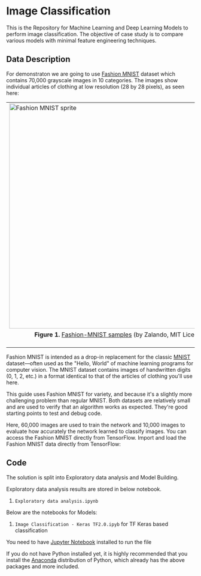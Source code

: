 # Image Classification
This is the Repository for Machine Learning and Deep Learning Models to perform image classification. The objective of case study is to compare various models with minimal feature engineering techniques.

## Data Description
For demonstraton we are going to use [Fashion MNIST](https://github.com/zalandoresearch/fashion-mnist) dataset which contains 70,000 grayscale images in 10 categories. The images show individual articles of clothing at low resolution (28 by 28 pixels), as seen here:

<table>
  <tr><td>
    <img src="https://tensorflow.org/images/fashion-mnist-sprite.png"
         alt="Fashion MNIST sprite"  width="600">
  </td></tr>
  <tr><td align="center">
    <b>Figure 1.</b> <a href="https://github.com/zalandoresearch/fashion-mnist">Fashion-MNIST samples</a> (by Zalando, MIT License).<br/>&nbsp;
  </td></tr>
</table>

Fashion MNIST is intended as a drop-in replacement for the classic [MNIST](http://yann.lecun.com/exdb/mnist/) dataset—often used as the "Hello, World" of machine learning programs for computer vision. The MNIST dataset contains images of handwritten digits (0, 1, 2, etc.) in a format identical to that of the articles of clothing you'll use here.

This guide uses Fashion MNIST for variety, and because it's a slightly more challenging problem than regular MNIST. Both datasets are relatively small and are used to verify that an algorithm works as expected. They're good starting points to test and debug code.

Here, 60,000 images are used to train the network and 10,000 images to evaluate how accurately the network learned to classify images. You can access the Fashion MNIST directly from TensorFlow. Import and load the Fashion MNIST data directly from TensorFlow:

## Code

The solution is split into Exploratory data analysis and Model Building. 

Exploratory data analysis results are stored in below notebook.

1. `Exploratory data analysis.ipynb`

Below are the notebooks for Models:

1. `Image Classification - Keras TF2.0.ipyb` for TF Keras based classification

You need to have [Jupyter Notebook](http://ipython.org/notebook.html) installed to run the file

If you do not have Python installed yet, it is highly recommended that you install the [Anaconda](http://continuum.io/downloads) distribution of Python, which already has the above packages and more included. 
